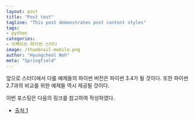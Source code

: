 ```yaml
---
layout: post
title: "Post test"
tagline: "This post demonstrates post content styles"
tags:
- python
categories:
- 이펙티브 파이썬 스터디
image: /thumbnail-mobile.png
author: "Hyungcheol Noh"
meta: "Springfield"
---
```


앞으로 스터디에서 다를 예제들의 파이썬 버전은 파이썬 3.4가 될 것이다. 또한 파이썬 2.7과의 비교를 위한 예제들 역시 제공될 것이다.

이번 포스팅은 다음의 링크를 참고하여 작성하였다.
- [출처 1](http://khanrc.tistory.com/entry/%EB%8B%A4%EC%96%91%ED%95%9C-Python%EB%93%A4#fnref-f1)
